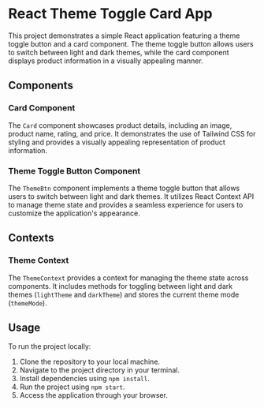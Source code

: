 # React Theme Toggle Card App

This project demonstrates a simple React application featuring a theme toggle button and a card component. The theme toggle button allows users to switch between light and dark themes, while the card component displays product information in a visually appealing manner.

## Components

### Card Component

The `Card` component showcases product details, including an image, product name, rating, and price. It demonstrates the use of Tailwind CSS for styling and provides a visually appealing representation of product information.

### Theme Toggle Button Component

The `ThemeBtn` component implements a theme toggle button that allows users to switch between light and dark themes. It utilizes React Context API to manage theme state and provides a seamless experience for users to customize the application's appearance.

## Contexts

### Theme Context

The `ThemeContext` provides a context for managing the theme state across components. It includes methods for toggling between light and dark themes (`lightTheme` and `darkTheme`) and stores the current theme mode (`themeMode`).

## Usage

To run the project locally:

1. Clone the repository to your local machine.
2. Navigate to the project directory in your terminal.
3. Install dependencies using `npm install`.
4. Run the project using `npm start`.
5. Access the application through your browser.